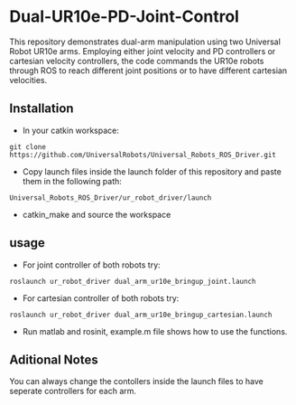 # Dual-UR10e-PD-Joint-Control
This repository demonstrates dual-arm manipulation using two Universal Robot UR10e arms. Employing either joint velocity and PD controllers or cartesian velocity controllers, the code commands the UR10e robots through ROS to reach different joint positions or to have different cartesian velocities.


## Installation
- In your catkin workspace: 
```
git clone https://github.com/UniversalRobots/Universal_Robots_ROS_Driver.git
```
- Copy launch files inside the launch folder of this repository and paste them in the following path:
```
Universal_Robots_ROS_Driver/ur_robot_driver/launch
```
- catkin_make and source the workspace

## usage
- For joint controller of both robots try:
```
roslaunch ur_robot_driver dual_arm_ur10e_bringup_joint.launch
```
- For cartesian controller of both robots try:
```
roslaunch ur_robot_driver dual_arm_ur10e_bringup_cartesian.launch
```
- Run matlab and rosinit, example.m file shows how to use the functions.

## Aditional Notes
You can always change the contollers inside the launch files to have seperate controllers for each arm.
